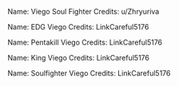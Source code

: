 Name: Viego Soul Fighter
Credits: u/Zhryuriva

Name: EDG Viego
Credits: LinkCareful5176

Name: Pentakill Viego
Credits: LinkCareful5176

Name: King Viego
Credits: LinkCareful5176

Name: Soulfighter Viego
Credits: LinkCareful5176
